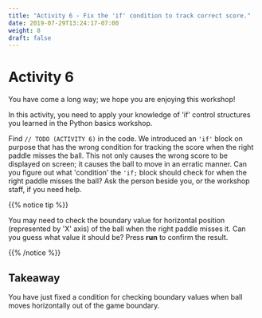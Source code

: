 ```yaml
---
title: "Activity 6 - Fix the 'if' condition to track correct score."
date: 2019-07-29T13:24:17-07:00
weight: 8
draft: false
---
```


# Activity 6
You have come a long way; we hope you are enjoying this workshop!

In this activity, you need to apply your knowledge of 'if' control structures you learned in the Python basics workshop. 

Find `// TODO (ACTIVITY 6)` in the code. We introduced an `'if'` block on purpose that has the wrong condition for tracking the score when the right paddle misses the ball. This not only causes the wrong score to be displayed on screen; it causes the ball to move in an erratic manner. Can you figure out what 'condition' the `'if;` block should check for when the right paddle misses the ball? Ask the person beside you, or the workshop staff, if you need help.

{{% notice tip %}}

You may need to check the boundary value for horizontal position (represented by 'X' axis) of the ball when the right paddle misses it. Can you guess what value it should be? Press **run** to confirm the result.

{{% /notice %}}

## Takeaway 
You have just fixed a condition for checking boundary values when ball moves horizontally out of the game boundary.
